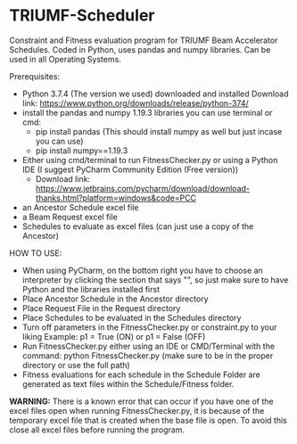 # TRIUMF-Scheduler
Constraint and Fitness evaluation program for TRIUMF Beam Accelerator Schedules.
Coded in Python, uses pandas and numpy libraries.
Can be used in all Operating Systems.

Prerequisites:
* Python 3.7.4 (The version we used) downloaded and installed
Download link: https://www.python.org/downloads/release/python-374/
* install the pandas and numpy 1.19.3 libraries
you can use terminal or cmd:
	* pip install pandas (This should install numpy as well but just incase you can use)
	* pip install numpy==1.19.3
* Either using cmd/terminal to run FitnessChecker.py or using a Python IDE (I suggest PyCharm Community Edition (Free version))
	* Download link: https://www.jetbrains.com/pycharm/download/download-thanks.html?platform=windows&code=PCC
* an Ancestor Schedule excel file
* a Beam Request excel file
* Schedules to evaluate as excel files (can just use a copy of the Ancestor)

HOW TO USE:
* When using PyCharm, on the bottom right you have to choose an interpreter by clicking the section that says "<No interpreter>", so just make sure to have Python and the libraries installed first
* Place Ancestor Schedule in the Ancestor directory
* Place Request File in the Request directory
* Place Schedules to be evaluated in the Schedules directory
* Turn off parameters in the FitnessChecker.py or constraint.py to your liking Example: p1 = True (ON) or p1 = False (OFF)
* Run FitnessChecker.py either using an IDE or CMD/Terminal with the command: python FitnessChecker.py (make sure to be in the proper directory or use the full path)
* Fitness evaluations for each schedule in the Schedule Folder are generated as text files within the Schedule/Fitness folder.

<strong>WARNING:</strong>
There is a known error that can occur if you have one of the excel files open when running FitnessChecker.py, it is because of the temporary excel file that is created when the base file is open. To avoid this close all excel files before running the program.
